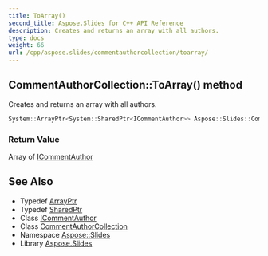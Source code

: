 ```yaml
---
title: ToArray()
second_title: Aspose.Slides for C++ API Reference
description: Creates and returns an array with all authors.
type: docs
weight: 66
url: /cpp/aspose.slides/commentauthorcollection/toarray/
---
```

## CommentAuthorCollection::ToArray() method


Creates and returns an array with all authors.

```cpp
System::ArrayPtr<System::SharedPtr<ICommentAuthor>> Aspose::Slides::CommentAuthorCollection::ToArray() override
```


### Return Value

Array of [ICommentAuthor](../../icommentauthor/)

## See Also

* Typedef [ArrayPtr](../../system/arrayptr/)
* Typedef [SharedPtr](../../system/sharedptr/)
* Class [ICommentAuthor](../icommentauthor/)
* Class [CommentAuthorCollection](./)
* Namespace [Aspose::Slides](../)
* Library [Aspose.Slides](../../)